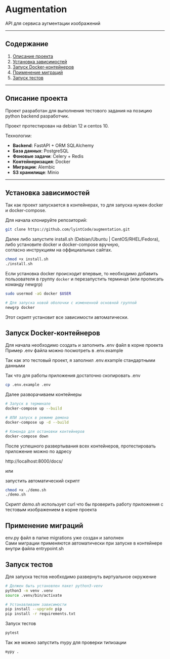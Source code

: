 # **Augmentation**
 
API для сервиса аугментации изображений

---

## **Содержание**
1. [Описание проекта](#описание-проекта)
2. [Установка зависимостей](#установка-зависимостей)
3. [Запуск Docker-контейнеров](#запуск-docker-контейнеров)
4. [Применение миграций](#применение-миграций)
5. [Запуск тестов](#запуск-тестов)

---

## **Описание проекта**

Проект разработан для выполнения тестового задания на позицию python backend разработчик.

Проект протестирован на debian 12 и centos 10.

Технологии:
- **Backend**: FastAPI + ORM SQLAlchemy
- **База данных**: PostgreSQL
- **Фоновые задачи**: Celery + Redis
- **Контейнеризация**: Docker
- **Миграции**: Alembic
- **S3 хранилище**: Minio

---

## **Установка зависимостей**

Так как проект запускается в контейнерах, то для запуска нужен docker и docker-compose.

Для начала клонируйте репозиторий:

```bash
git clone https://github.com/lyintCode/augmentation.git

```

Далее либо запустите install.sh (Debian/Ubuntu | CentOS/RHEL/Fedora), либо установите docker и docker-compose вручную,  
согласно инструкциям на оффициальных сайтах.

```bash
chmod +x install.sh
./install.sh
```

Если установка docker происходит впервые, то необходимо добавить пользователя в группу `docker` и перезапустить терминал (или прописать команду newgrp)
```bash
sudo usermod -aG docker $USER

# Для запуска новой оболочки с измененной основной группой
newgrp docker
```

Этот скрипт установит все зависимости автоматически.

## **Запуск Docker-контейнеров**

Для начала необходимо создать и заполнить .env файл в корне проекта  
Пример .env файла можно посмотреть в .env.example

Так как это тестовый проект, я заполнил .env.example стандартными данными

Так что для работы приложения достаточно скопировать .env

```bash
cp .env.example .env
```

Далее разворачиваем контейнеры

```bash
# Запуск в терминале
docker-compose up --build

# ИЛИ запуск в режиме демона
docker-compose up -d --build

# Команда для остановки контейнеров
docker-compose down
```

После успешного развертывания всех контейнеров, протестировать приложение можно по адресу

http://localhost:8000/docs/

или

запустить автоматический скрипт
```bash
chmod +x ./demo.sh
./demo.sh
```

Скрипт *demo.sh* использует curl что бы проверить работу приложения с тестовым изображением в корне проекта

## **Применение миграций**
env.py файл в папке migrations уже создан и заполнен  
Сами миграции применяются автоматически при запуске в контейнере внутри файла entrypoint.sh

## **Запуск тестов**
Для запуска тестов необходимо развернуть виртуальное окружение

```bash
# Должен быть установлен пакет python3-venv
python3 -m venv .venv
source .venv/bin/activate

# Устанавливаем зависимости
pip install --upgrade pip
pip install -r requirements.txt
```

Запуск тестов
```bash
pytest
```

Так же можно запустить mypy для проверки типизации
```bash
mypy .
```


